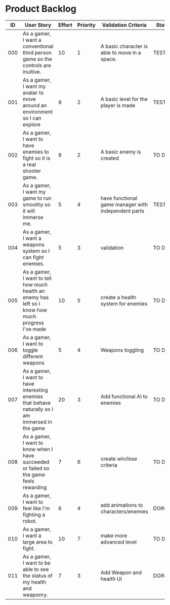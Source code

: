 # Product Backlog

| ID | User Story | Effort | Priority | Validation Criteria | Status |
|----|------------|--------|----------|---------------------|--------|
| 000 | As a gamer, I want a conventional third person game so the controls are inuitive. | 10 | 1 | A basic character is able to move in a space. | TESTING |
| 001 | As a gamer, I want my avatar to move around an environment so I can explore | 9 | 2 | A basic level for the player is made | TESTING |
| 002 | As a gamer, I want to have enemies to fight so it is a real shooter game. | 8 | 2 | A basic enemy is created | TO DO |
| 003 | As a gamer, I want my game to run smoothy so it will immerse me. | 5 | 4 | have functional game manager with independent parts | TESTING |
| 004 | As a gamer, I want a weapons system so I can fight enemies. | 5 | 3 | validation | TO DO |
| 005 | As a gamer, I want to tell how much health an enemy has left so I know how much progress I've made | 10 | 5 | create a health system for enemies | TO DO |
| 006 | As a gamer, I want to toggle different weapons | 5 | 4 | Weapons toggling | TO DO |
| 007 | As a gamer, I want to have interesting enemies that behave naturally so I am immersed in the game | 20 | 3 | Add functional AI to enemies | TO DO |
| 008 | As a gamer, I want to know when I have succeeded or failed so the game feels rewarding | 7 | 6 | create win/lose criteria | TO DO |
| 009 | As a gamer, I want to feel like I'm fighting a robot. | 6 |  4 | add animations to characters/enemies | DOING |
| 010 | As a gamer, I want a large area to fight. | 10 |  7 | make more advanced level | TO DO |
| 011 | As a gamer, I want to be able to see the status of my health and weaponry. | 7 | 3 | Add Weapon and health UI | DOING |

